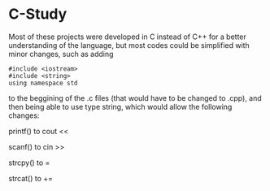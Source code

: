 # C-Study
Most of these projects were developed in C instead of C++ for a better understanding of the language, but most codes could be simplified with minor changes, such as adding

```
#include <iostream>
#include <string>
using namespace std
```

to the beggining of the .c files (that would have to be changed to .cpp), and then being able to use type string, which would allow the following changes:

printf() to cout <<

scanf() to cin >> 

strcpy() to =

strcat() to +=
